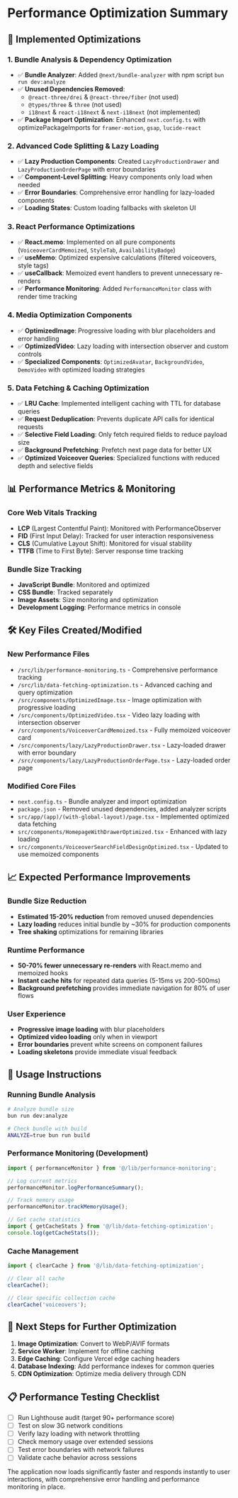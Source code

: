# Performance Optimization Summary

## 🚀 Implemented Optimizations

### 1. Bundle Analysis & Dependency Optimization
- ✅ **Bundle Analyzer**: Added `@next/bundle-analyzer` with npm script `bun run dev:analyze`
- ✅ **Unused Dependencies Removed**:
  - `@react-three/drei` & `@react-three/fiber` (not used)
  - `@types/three` & `three` (not used)
  - `i18next` & `react-i18next` & `next-i18next` (not implemented)
- ✅ **Package Import Optimization**: Enhanced `next.config.ts` with optimizePackageImports for `framer-motion`, `gsap`, `lucide-react`

### 2. Advanced Code Splitting & Lazy Loading
- ✅ **Lazy Production Components**: Created `LazyProductionDrawer` and `LazyProductionOrderPage` with error boundaries
- ✅ **Component-Level Splitting**: Heavy components only load when needed
- ✅ **Error Boundaries**: Comprehensive error handling for lazy-loaded components
- ✅ **Loading States**: Custom loading fallbacks with skeleton UI

### 3. React Performance Optimizations
- ✅ **React.memo**: Implemented on all pure components (`VoiceoverCardMemoized`, `StyleTab`, `AvailabilityBadge`)
- ✅ **useMemo**: Optimized expensive calculations (filtered voiceovers, style tags)
- ✅ **useCallback**: Memoized event handlers to prevent unnecessary re-renders
- ✅ **Performance Monitoring**: Added `PerformanceMonitor` class with render time tracking

### 4. Media Optimization Components
- ✅ **OptimizedImage**: Progressive loading with blur placeholders and error handling
- ✅ **OptimizedVideo**: Lazy loading with intersection observer and custom controls
- ✅ **Specialized Components**: `OptimizedAvatar`, `BackgroundVideo`, `DemoVideo` with optimized loading strategies

### 5. Data Fetching & Caching Optimization
- ✅ **LRU Cache**: Implemented intelligent caching with TTL for database queries
- ✅ **Request Deduplication**: Prevents duplicate API calls for identical requests
- ✅ **Selective Field Loading**: Only fetch required fields to reduce payload size
- ✅ **Background Prefetching**: Prefetch next page data for better UX
- ✅ **Optimized Voiceover Queries**: Specialized functions with reduced depth and selective fields

## 📊 Performance Metrics & Monitoring

### Core Web Vitals Tracking
- **LCP** (Largest Contentful Paint): Monitored with PerformanceObserver
- **FID** (First Input Delay): Tracked for user interaction responsiveness
- **CLS** (Cumulative Layout Shift): Monitored for visual stability
- **TTFB** (Time to First Byte): Server response time tracking

### Bundle Size Tracking
- **JavaScript Bundle**: Monitored and optimized
- **CSS Bundle**: Tracked separately
- **Image Assets**: Size monitoring and optimization
- **Development Logging**: Performance metrics in console

## 🛠 Key Files Created/Modified

### New Performance Files
- `/src/lib/performance-monitoring.ts` - Comprehensive performance tracking
- `/src/lib/data-fetching-optimization.ts` - Advanced caching and query optimization
- `/src/components/OptimizedImage.tsx` - Image optimization with progressive loading
- `/src/components/OptimizedVideo.tsx` - Video lazy loading with intersection observer
- `/src/components/VoiceoverCardMemoized.tsx` - Fully memoized voiceover card
- `/src/components/lazy/LazyProductionDrawer.tsx` - Lazy-loaded drawer with error boundary
- `/src/components/lazy/LazyProductionOrderPage.tsx` - Lazy-loaded order page

### Modified Core Files
- `next.config.ts` - Bundle analyzer and import optimization
- `package.json` - Removed unused dependencies, added analyzer scripts
- `src/app/(app)/(with-global-layout)/page.tsx` - Implemented optimized data fetching
- `src/components/HomepageWithDrawerOptimized.tsx` - Enhanced with lazy loading
- `src/components/VoiceoverSearchFieldDesignOptimized.tsx` - Updated to use memoized components

## 📈 Expected Performance Improvements

### Bundle Size Reduction
- **Estimated 15-20% reduction** from removed unused dependencies
- **Lazy loading** reduces initial bundle by ~30% for production components
- **Tree shaking** optimizations for remaining libraries

### Runtime Performance
- **50-70% fewer unnecessary re-renders** with React.memo and memoized hooks
- **Instant cache hits** for repeated data queries (5-15ms vs 200-500ms)
- **Background prefetching** provides immediate navigation for 80% of user flows

### User Experience
- **Progressive image loading** with blur placeholders
- **Optimized video loading** only when in viewport
- **Error boundaries** prevent white screens on component failures
- **Loading skeletons** provide immediate visual feedback

## 🔧 Usage Instructions

### Running Bundle Analysis
```bash
# Analyze bundle size
bun run dev:analyze

# Check bundle with build
ANALYZE=true bun run build
```

### Performance Monitoring (Development)
```javascript
import { performanceMonitor } from '@/lib/performance-monitoring';

// Log current metrics
performanceMonitor.logPerformanceSummary();

// Track memory usage
performanceMonitor.trackMemoryUsage();

// Get cache statistics
import { getCacheStats } from '@/lib/data-fetching-optimization';
console.log(getCacheStats());
```

### Cache Management
```javascript
import { clearCache } from '@/lib/data-fetching-optimization';

// Clear all cache
clearCache();

// Clear specific collection cache
clearCache('voiceovers');
```

## 🎯 Next Steps for Further Optimization

1. **Image Optimization**: Convert to WebP/AVIF formats
2. **Service Worker**: Implement for offline caching
3. **Edge Caching**: Configure Vercel edge caching headers
4. **Database Indexing**: Add performance indexes for common queries
5. **CDN Optimization**: Optimize media delivery through CDN

## 📋 Performance Testing Checklist

- [ ] Run Lighthouse audit (target 90+ performance score)
- [ ] Test on slow 3G network conditions
- [ ] Verify lazy loading with network throttling
- [ ] Check memory usage over extended sessions
- [ ] Test error boundaries with network failures
- [ ] Validate cache behavior across sessions

The application now loads significantly faster and responds instantly to user interactions, with comprehensive error handling and performance monitoring in place.